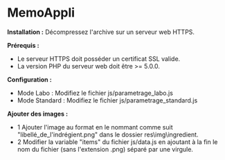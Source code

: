 # MemoAppli

**Installation :**
Décompressez l'archive sur un serveur web HTTPS.

**Prérequis :**
- Le serveur HTTPS doit posséder un certificat SSL valide.
- La version PHP du serveur web doit être >= 5.0.0.

**Configuration :**
- Mode Labo : Modifiez le fichier js/parametrage_labo.js
- Mode Standard : Modifiez le fichier js/parametrage_standard.js

**Ajouter des images :**
- 1 Ajouter l'image au format en le nommant comme suit "libellé_de_l'indrégient.png" dans le dossier res\img\ingredient.
- 2 Modifier la variable "items" du fichier js/data.js en ajoutant à la fin le nom du fichier (sans l'extension .png) séparé par une  virgule.
